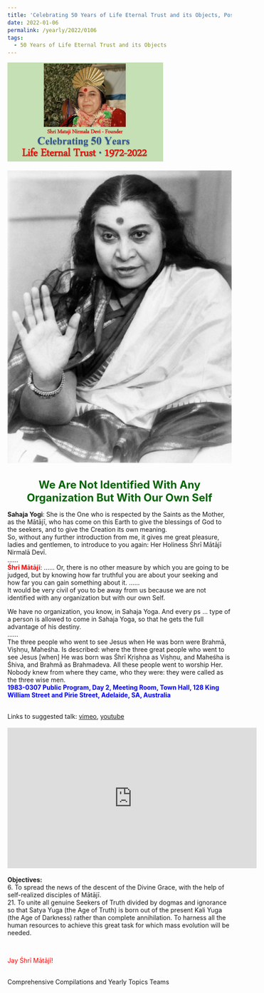 ```yaml
---
title: 'Celebrating 50 Years of Life Eternal Trust and its Objects, Post 1 on the Epiphany Day'
date: 2022-01-06
permalink: /yearly/2022/0106
tags:
  - 50 Years of Life Eternal Trust and its Objects
---
```


<div style="text-align: left"><img src="/images/Celebrating50YearsLET.png" width="350" /></div><br>

<div style="text-align: center"><img src="/images/image877_Jo_Bajescu_Collection.png" /></div>

<br>
<p style="color:DarkGreen; text-align:center">
<font size="+2"><b>We Are Not Identified With Any Organization But With Our Own Self</b><br></font>
</p>

<p>
<b>Sahaja Yogi</b>: She is the One who is respected by the Saints as the Mother, as the Mātājī, who has come on this Earth to give the blessings of God to the seekers, and to give the Creation its own meaning.<br>
So, without any further introduction from me, it gives me great pleasure, ladies and gentlemen, to introduce to you again: Her Holiness Śhrī Mātājī Nirmalā Devī.<br>
......<br>
<font color="red"><b>Śhrī Mātājī</b></font>: ...... Or, there is no other measure by which you are going to be judged, but by knowing how far truthful you are about your seeking and how far you can gain something about it. 
......<br>
 It would be very civil of you to be away from us because we are not identified with any organization but with our own Self. 

We have no organization, you know, in Sahaja Yoga. And every ps ... type of a person is allowed to come in Sahaja Yoga, so that he gets the full advantage of his destiny.<br>
......<br>
The three people who went to see Jesus when He was born were Brahmā, Viṣhṇu, Maheśha. Is described: where the three great people who went to see Jesus [when] He was born was Śhrī Kṛiṣhṇa as Viṣhṇu, and Maheśha is Śhiva, and Brahmā as Brahmadeva. All these people went to worship Her. Nobody knew from where they came, who they were: they were called as the three wise men.<br>
<font color="blue"><b>1983-0307 Public Program, Day 2, Meeting Room, Town Hall, 128 King William Street and Pirie Street, Adelaide, SA, Australia</b></font><br>
</p>

<br>
Links to suggested talk: <a href="https://vimeo.com/104918602"> vimeo</a>, <a href="https://www.youtube.com/watch?v=RHjHc8BaT_k"> youtube</a><br>
<br>

<iframe width="560" height="315" src="https://www.youtube.com/embed/RHjHc8BaT_k" title="YouTube video player" frameborder="0" allow="accelerometer; autoplay; clipboard-write; encrypted-media; gyroscope; picture-in-picture" allowfullscreen></iframe><br>


<p>
<b>Objectives:</b><br>
6. To spread the news of the descent of the Divine Grace, with the help of self-realized disciples of Mātājī.<br>
21. To unite all genuine Seekers of Truth divided by dogmas and ignorance so that Satya Yuga (the Age of Truth) is born out of the present Kali Yuga (the Age of Darkness) rather than complete annihilation. To harness all the human resources to achieve this great task for which mass evolution will be needed.
</p>  

<br>
<p style="color:red;">Jay Śhrī Mātājī!<br></p>

<br>
Comprehensive Compilations and Yearly Topics Teams